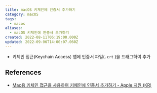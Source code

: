 ```yaml
---
title: macOS 키체인에 인증서 추가하기
category: macOS
tags:
  - macos
aliases:
  - macOS 키체인에 인증서 추가하기
created: 2022-08-11T06:19:00.000Z
updated: 2022-09-06T14:00:07.060Z
---
```


<Metadata />

- 키체인 접근(Keychain Access) 앱에 인증서 파일(`.crt` )을 드래그하여 추가

## References

- [Mac용 키체인 접근을 사용하여 키체인에 인증서 추가하기 - Apple 지원 (KR)](https://support.apple.com/ko-kr/guide/keychain-access/kyca2431/mac)
